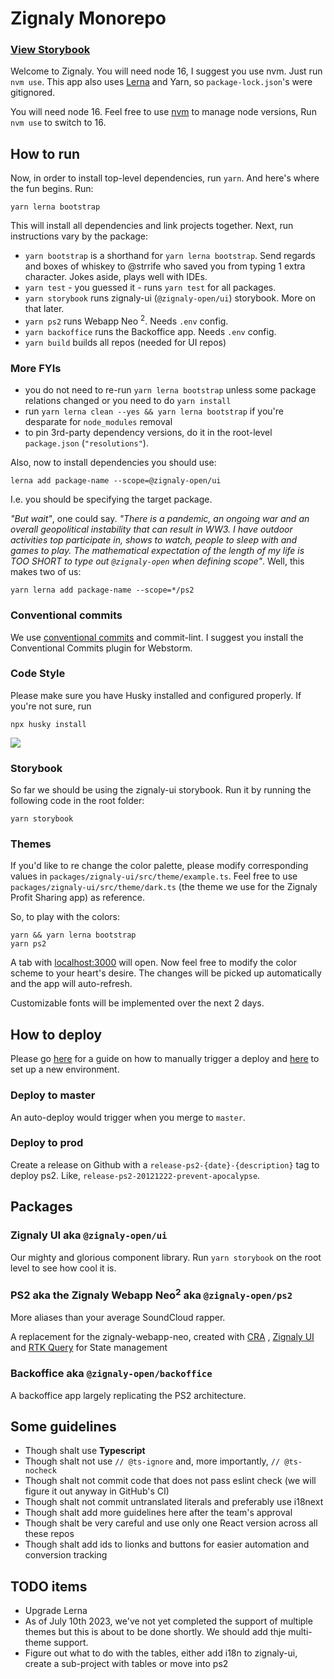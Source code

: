 # Zignaly Monorepo

### [View Storybook](https://zignaly-open.github.io/zignaly-neo)


Welcome to Zignaly. You will need node 16, I suggest you use nvm. Just run `nvm use`. This app also
uses [Lerna](https://lerna.js.org) and Yarn, so `package-lock.json`'s were gitignored.

You will need node 16. Feel free to use [nvm](https://github.com/nvm-sh/nvm) to manage node versions, Run `nvm use` to
switch to 16.

## How to run

Now, in order to install top-level dependencies, run `yarn`. And here's where the fun begins. Run:

```
yarn lerna bootstrap
```

This will install all dependencies and link projects together. Next, run instructions vary by the package:

* `yarn bootstrap` is a shorthand for `yarn lerna bootstrap`. Send regards and boxes of whiskey to @strrife who saved you
  from typing 1 extra character. Jokes aside, plays well with IDEs.
* `yarn test` - you guessed it - runs `yarn test` for all packages.
* `yarn storybook` runs zignaly-ui (`@zignaly-open/ui`) storybook. More on that later.
* `yarn ps2` runs Webapp Neo <sup>2</sup>. Needs `.env` config.
* `yarn backoffice` runs the Backoffice app. Needs `.env` config.
* `yarn build` builds all repos (needed for UI repos)

### More FYIs

* you do not need to re-run `yarn lerna bootstrap` unless some package relations changed or you need to do `yarn install`
* run `yarn lerna clean --yes && yarn lerna bootstrap` if you're desparate for `node_modules` removal
* to pin 3rd-party dependency versions, do it in the root-level `package.json` (`"resolutions"`).

Also, now to install dependencies you should use:

```
lerna add package-name --scope=@zignaly-open/ui 
```

I.e. you should be specifying the target package.

_"But wait"_, one could say. _"There is a pandemic, an ongoing war and an overall geopolitical instability that can
result in WW3. I have outdoor activities top participate in, shows to watch, people to sleep with and games to play. The
mathematical expectation of the length of my life is TOO SHORT to type out `@zignaly-open` when defining scope"_. Well,
this makes two of us:

```
yarn lerna add package-name --scope=*/ps2 
```


### Conventional commits

We use [conventional commits](https://www.conventionalcommits.org/en/v1.0.0/#summary) and commit-lint. I suggest you
install the Conventional Commits plugin for Webstorm.

### Code Style

Please make sure you have Husky installed and configured properly. If you're not sure, run

```
npx husky install
```

![](https://media4.giphy.com/media/UWERvU4Nzn1ExkPKTx/giphy.gif?cid=ecf05e47nv430l0meeqp3d5mh4xwp0ztrizgrno4s8yc8x6w&rid=giphy.gif)

### Storybook

So far we should be using the zignaly-ui storybook. Run it by running the following code in the root folder:

```
yarn storybook
```

### Themes

If you'd like to re change the color palette, please modify corresponding values in `packages/zignaly-ui/src/theme/example.ts`. Feel free to use `packages/zignaly-ui/src/theme/dark.ts` (the theme we use for the Zignaly Profit Sharing app) as reference. 

So, to play with the colors:

```
yarn && yarn lerna bootstrap
yarn ps2 
```

A tab with [localhost:3000](http://localhost:3000) will open. Now feel free to modify the color scheme to your heart's desire. The changes will be picked up automatically and the app will auto-refresh.

Customizable fonts will be implemented over the next 2 days.

## How to deploy

Please go [here](./packages/ps2/docs/deploy.md) for a guide on how to manually trigger a deploy and [here](./packages/ps2/docs/ps2-new-env) to set up a new environment.

### Deploy to master

An auto-deploy would trigger when you merge to `master`. 

### Deploy to prod

Create a release on Github with a `release-ps2-{date}-{description}` tag to deploy ps2. Like, `release-ps2-20121222-prevent-apocalypse`. 


## Packages

### Zignaly UI aka `@zignaly-open/ui`

Our mighty and glorious component library. Run `yarn storybook` on the root level to see how cool it is.

### PS2 aka the Zignaly Webapp Neo<sup>2</sup> aka `@zignaly-open/ps2`

More aliases than your average SoundCloud rapper.

A replacement for the zignaly-webapp-neo, created with [CRA](https://github.com/facebook/create-react-app)
, [Zignaly UI](https://www.npmjs.com/package/@zignaly-open/ui)
and [RTK Query](https://redux-toolkit.js.org/rtk-query/overview) for State management

### Backoffice aka `@zignaly-open/backoffice`

A backoffice app largely replicating the PS2 architecture.

## Some guidelines

* Though shalt use **Typescript**
* Though shalt not use `// @ts-ignore` and, more importantly, `// @ts-nocheck`
* Though shalt not commit code that does not pass eslint check (we will figure it out anyway in GitHub's CI)
* Though shalt not commit untranslated literals and preferably use i18next
* Though shalt add more guidelines here after the team's approval
* Though shalt be very careful and use only one React version across all these repos
* Though shalt add ids to lionks and buttons for easier automation and conversion tracking


## TODO items

* Upgrade Lerna
* As of July 10th 2023, we've not yet completed the support of multiple themes but this is about to be done shortly. We should add thje multi-theme support.
* Figure out what to do with the tables, either add i18n to zignaly-ui, create a sub-project with tables or move into ps2 
